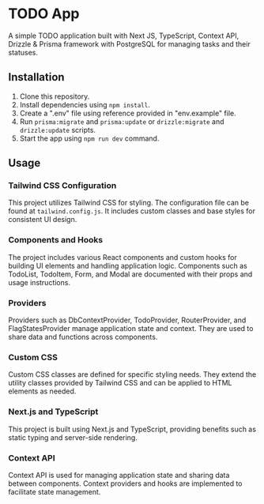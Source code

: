 # TODO App

A simple TODO application built with Next JS, TypeScript, Context API, Drizzle & Prisma framework with PostgreSQL for managing tasks and their statuses.

## Installation

1. Clone this repository.
2. Install dependencies using `npm install`.
3. Create a ".env" file using reference provided in "env.example" file.
4. Run `prisma:migrate` and `prisma:update` or `drizzle:migrate` and `drizzle:update` scripts.
5. Start the app using `npm run dev` command.

## Usage

### Tailwind CSS Configuration

This project utilizes Tailwind CSS for styling. The configuration file can be found at `tailwind.config.js`. It includes custom classes and base styles for consistent UI design.

### Components and Hooks

The project includes various React components and custom hooks for building UI elements and handling application logic. Components such as TodoList, TodoItem, Form, and Modal are documented with their props and usage instructions.

### Providers

Providers such as DbContextProvider, TodoProvider, RouterProvider, and FlagStatesProvider manage application state and context. They are used to share data and functions across components.

### Custom CSS

Custom CSS classes are defined for specific styling needs. They extend the utility classes provided by Tailwind CSS and can be applied to HTML elements as needed.

### Next.js and TypeScript

This project is built using Next.js and TypeScript, providing benefits such as static typing and server-side rendering.

### Context API

Context API is used for managing application state and sharing data between components. Context providers and hooks are implemented to facilitate state management.
